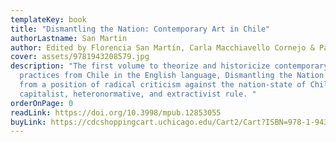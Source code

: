 ```yaml
---
templateKey: book
title: "Dismantling the Nation: Contemporary Art in Chile"
authorLastname: San Martin
author: Edited by Florencia San Martín, Carla Macchiavello Cornejo & Paula Solimano
cover: assets/9781943208579.jpg
description: "The first volume to theorize and historicize contemporary artistic
  practices from Chile in the English language, Dismantling the Nation begins
  from a position of radical criticism against the nation-state of Chile and its
  capitalist, heteronormative, and extractivist rule. "
orderOnPage: 0
readLink: https://doi.org/10.3998/mpub.12853055
buyLink: https://cdcshoppingcart.uchicago.edu/Cart2/Cart?ISBN=978-1-943208-57-9&PRESS=amherst
---
```

